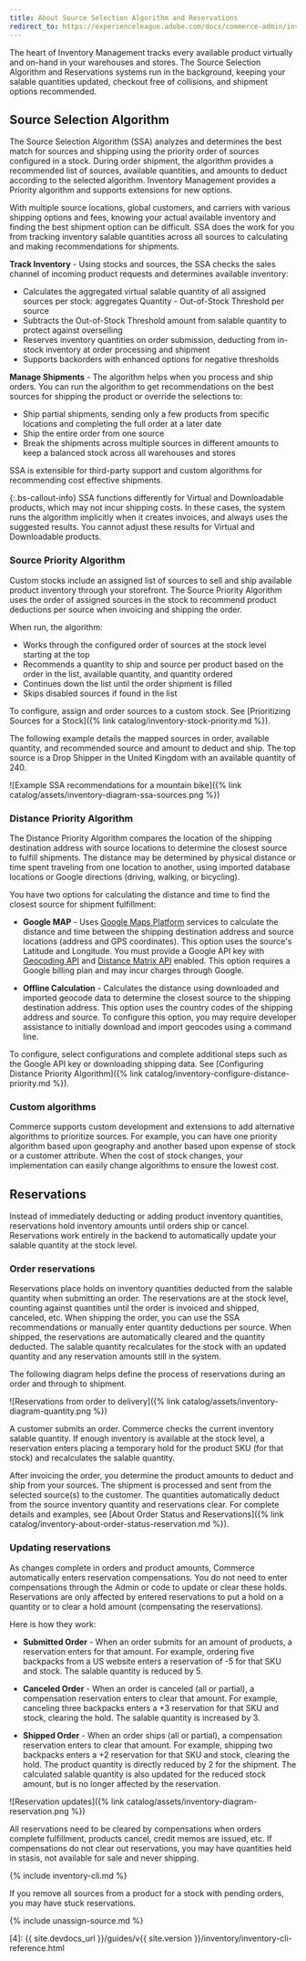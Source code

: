 ```yaml
---
title: About Source Selection Algorithm and Reservations
redirect_to: https://experienceleague.adobe.com/docs/commerce-admin/inventory/basics/selection-reservations.html
---
```


The heart of Inventory Management tracks every available product virtually and on-hand in your warehouses and stores. The Source Selection Algorithm and Reservations systems run in the background, keeping your salable quantities updated, checkout free of collisions, and shipment options recommended.

## Source Selection Algorithm

The Source Selection Algorithm (SSA) analyzes and determines the best match for sources and shipping using the priority order of sources configured in a stock. During order shipment, the algorithm provides a recommended list of sources, available quantities, and amounts to deduct according to the selected algorithm. Inventory Management provides a Priority algorithm and supports extensions for new options.

With multiple source locations, global customers, and carriers with various shipping options and fees, knowing your actual available inventory and finding the best shipment option can be difficult. SSA does the work for you from tracking inventory salable quantities across all sources to calculating and making recommendations for shipments.

**Track Inventory** - Using stocks and sources, the SSA checks the sales channel of incoming product requests and determines available inventory:

- Calculates the aggregated virtual salable quantity of all assigned sources per stock: aggregates Quantity - Out-of-Stock Threshold per source
- Subtracts the Out-of-Stock Threshold amount from salable quantity to protect against overselling
- Reserves inventory quantities on order submission, deducting from in-stock inventory at order processing and shipment
- Supports backorders with enhanced options for negative thresholds

**Manage Shipments** - The algorithm helps when you process and ship orders. You can run the algorithm to get recommendations on the best sources for shipping the product or override the selections to:

- Ship partial shipments, sending only a few products from specific locations and completing the full order at a later date
- Ship the entire order from one source
- Break the shipments across multiple sources in different amounts to keep a balanced stock across all warehouses and stores

SSA is extensible for third-party support and custom algorithms for recommending cost effective shipments.

{:.bs-callout-info}
SSA functions differently for Virtual and Downloadable products, which may not incur shipping costs. In these cases, the system runs the algorithm implicitly when it creates invoices, and always uses the suggested results. You cannot adjust these results for Virtual and Downloadable products.

### Source Priority Algorithm

Custom stocks include an assigned list of sources to sell and ship available product inventory through your storefront. The Source Priority Algorithm uses the order of assigned sources in the stock to recommend product deductions per source when invoicing and shipping the order.

When run, the algorithm:

- Works through the configured order of sources at the stock level starting at the top
- Recommends a quantity to ship and source per product based on the order in the list, available quantity, and quantity ordered
- Continues down the list until the order shipment is filled
- Skips disabled sources if found in the list

To configure, assign and order sources to a custom stock. See [Prioritizing Sources for a Stock]({% link catalog/inventory-stock-priority.md %}).

The following example details the mapped sources in order, available quantity, and recommended source and amount to deduct and ship. The top source is a Drop Shipper in the United Kingdom with an available quantity of 240.

![Example SSA recommendations for a mountain bike]({% link catalog/assets/inventory-diagram-ssa-sources.png %})

### Distance Priority Algorithm

The Distance Priority Algorithm compares the location of the shipping destination address with source locations to determine the closest source to fulfill shipments. The distance may be determined by physical distance or time spent traveling from one location to another, using imported database locations or Google directions (driving, walking, or bicycling).

You have two options for calculating the distance and time to find the closest source for shipment fulfillment:

- **Google MAP** - Uses [Google Maps Platform][1] services to calculate the distance and time between the shipping destination address and source locations (address and GPS coordinates). This option uses the source's Latitude and Longitude. You must provide a Google API key with [Geocoding API][2] and [Distance Matrix API][3] enabled. This option requires a Google billing plan and may incur charges through Google.

- **Offline Calculation** - Calculates the distance using downloaded and imported geocode data to determine the closest source to the shipping destination address. This option uses the country codes of the shipping address and source. To configure this option, you may require developer assistance to initially download and import geocodes using a command line.

To configure, select configurations and complete additional steps such as the Google API key or downloading shipping data. See [Configuring Distance Priority Algorithm]({% link catalog/inventory-configure-distance-priority.md %}).

### Custom algorithms

Commerce supports custom development and extensions to add alternative algorithms to prioritize sources. For example, you can have one priority algorithm based upon geography and another based upon expense of stock or a customer attribute. When the cost of stock changes, your implementation can easily change algorithms to ensure the lowest cost.

## Reservations

Instead of immediately deducting or adding product inventory quantities, reservations hold inventory amounts until orders ship or cancel. Reservations work entirely in the backend to automatically update your salable quantity at the stock level.

### Order reservations

Reservations place holds on inventory quantities deducted from the salable quantity when submitting an order. The reservations are at the stock level, counting against quantities until the order is invoiced and shipped, canceled, etc. When shipping the order, you can use the SSA recommendations or manually enter quantity deductions per source. When shipped, the reservations are automatically cleared and the quantity deducted. The salable quantity recalculates for the stock with an updated quantity and any reservation amounts still in the system.

The following diagram helps define the process of reservations during an order and through to shipment.

![Reservations from order to delivery]({% link catalog/assets/inventory-diagram-quantity.png %})

A customer submits an order. Commerce checks the current inventory salable quantity. If enough inventory is available at the stock level, a reservation enters placing a temporary hold for the product SKU (for that stock) and recalculates the salable quantity.

After invoicing the order, you determine the product amounts to deduct and ship from your sources. The shipment is processed and sent from the selected source(s) to the customer. The quantities automatically deduct from the source inventory quantity and reservations clear. For complete details and examples, see [About Order Status and Reservations]({% link catalog/inventory-about-order-status-reservation.md %}).

### Updating reservations

As changes complete in orders and product amounts, Commerce automatically enters reservation compensations. You do not need to enter compensations through the Admin or code to update or clear these holds. Reservations are only affected by entered reservations to put a hold on a quantity or to clear a hold amount (compensating the reservations).

Here is how they work:

- **Submitted Order** - When an order submits for an amount of products, a reservation enters for that amount. For example, ordering five backpacks from a US website enters a reservation of -5 for that SKU and stock. The salable quantity is reduced by 5.

- **Canceled Order** - When an order is canceled (all or partial), a compensation reservation enters to clear that amount. For example, canceling three backpacks enters a +3 reservation for that SKU and stock, clearing the hold. The salable quantity is increased by 3.

- **Shipped Order** - When an order ships (all or partial), a compensation reservation enters to clear that amount. For example, shipping two backpacks enters a +2 reservation for that SKU and stock, clearing the hold. The product quantity is directly reduced by 2 for the shipment. The calculated salable quantity is also updated for the reduced stock amount, but is no longer affected by the reservation.

![Reservation updates]({% link catalog/assets/inventory-diagram-reservation.png %})

All reservations need to be cleared by compensations when orders complete fulfillment, products cancel, credit memos are issued, etc. If compensations do not clear out reservations, you may have quantities held in stasis, not available for sale and never shipping.

{% include inventory-cli.md %}

If you remove all sources from a product for a stock with pending orders, you may have stuck reservations.

{% include unassign-source.md %}

[1]: https://cloud.google.com/maps-platform/
[2]: https://developers.google.com/maps/documentation/geocoding/start
[3]: https://developers.google.com/maps/documentation/distance-matrix/start
[4]: {{ site.devdocs_url }}/guides/v{{ site.version }}/inventory/inventory-cli-reference.html
